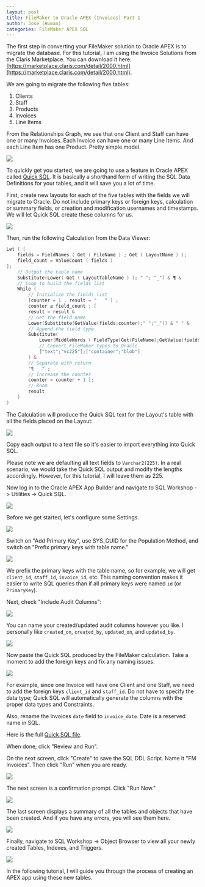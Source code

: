 ```yaml
---
layout: post
title: FileMaker to Oracle APEX (Invoices) Part 1
author: Jose (Human)
categories: FileMaker APEX SQL
---
```


The first step in converting your FileMaker solution to Oracle APEX is to migrate the database. For this tutorial, I am using the Invoice Solutions from the Claris Marketplace. You can download it here: [https://marketplace.claris.com/detail/2000.html](https://marketplace.claris.com/detail/2000.html).

We are going to migrate the following five tables:

1. Clients
2. Staff
3. Products
4. Invoices
5. Line Items

From the Relationships Graph, we see that one Client and Staff can have one or many Invoices. Each Invoice can have one or many Line Items. And each Line Item has one Product. Pretty simple model.

![](/assets/img/filemaker_to_apex_invoices/fm_invoices_erd.png)

To quickly get you started, we are going to use a feature in Oracle APEX called [Quick SQL](https://docs.oracle.com/en/database/oracle/apex/24.2/aeutl/using-quick-sql.html#GUID-21EE36C2-F814-48C0-90EA-7D464E9014FD). It is basically a shorthand form of writing the SQL Data Definitions for your tables, and it will save you a lot of time.

First, create new layouts for each of the five tables with the fields we will migrate to Oracle. Do not include primary keys or foreign keys, calculation or summary fields, or creation and modification usernames and timestamps. We will let Quick SQL create these columns for us.

![](/assets/img/filemaker_to_apex_invoices/filemaker_field_layout_01.png)

Then, run the following Calculation from the Data Viewer:

```c
Let ( [
    fields = FieldNames ( Get ( FileName ) ; Get ( LayoutName ) );
    field_count = ValueCount ( fields )
];
    // Output the table name
    Substitute(Lower( Get ( LayoutTableName ) ); " "; "_") & ¶ & 
    // Loop to build the fields list
    While (
        // Initialize the fields list
        [counter = 1 ; result = "   " ] ;
        counter ≤ field_count ; [ 
        result = result & 
        // Get the field name
        Lower(Substitute(GetValue(fields;counter);" ";"_")) & " " & 
        // Append the field type
        Substitute( 
            Lower(MiddleWords ( FieldType(Get(FileName);GetValue(fields;counter)); 2 ; 1)) ;
            // Convert FileMaker types to Oracle
            ["text";"vc225"];["container";"blob"]
        ) & 
        // Separate with return
        "¶   " ; 
        // Increase the counter
        counter = counter + 1 ];
        // Boom
        result
    )
)
```
The Calculation will produce the Quick SQL text for the Layout's table with all the fields placed on the Layout:

![](/assets/img/filemaker_to_apex_invoices/filemaker_custom_function_quicksql.png)

Copy each output to a text file so it's easier to import everything into Quick SQL.

Please note we are defaulting all text fields to `Varchar2(225)`. In a real scenario, we would take the Quick SQL output and modify the lengths accordingly. However, for this tutorial, I will leave them as 225.

Now log in to the Oracle APEX App Builder and navigate to SQL Workshop -> Utilities -> Quick SQL.

![](/assets/img/filemaker_to_apex_invoices/quicksql_menu.png)

Before we get started, let's configure some Settings.

![](/assets/img/filemaker_to_apex_invoices/quicksql_settings.png)

Switch on "Add Primary Key", use SYS_GUID for the Population Method, and switch on "Prefix primary keys with table name."

![](/assets/img/filemaker_to_apex_invoices/quicksql_settings_01.png)

We prefix the primary keys with the table name, so for example, we will get `client_id`, `staff_id`, `invoice_id`, etc. This naming convention makes it easier to write SQL queries than if all primary keys were named `id` (or `PrimaryKey`).

Next, check "Include Audit Columns":

![](/assets/img/filemaker_to_apex_invoices/quicksql_settings_02.png)

You can name your created/updated audit columns however you like. I personally like `created_on`, `created_by`, `updated_on`, and `updated_by`.

![](/assets/img/filemaker_to_apex_invoices/quicksql_settings_03.png)

Now paste the Quick SQL produced by the FileMaker calculation. Take a moment to add the foreign keys and fix any naming issues.

![](/assets/img/filemaker_to_apex_invoices/quicksql_01.png)

For example, since one Invoice will have one Client and one Staff, we need to add the foreign keys `client_id` and `staff_id`. Do not have to specify the data type; Quick SQL will automatically generate the columns with the proper data types and Constraints.

Also, rename the Invoices `date` field to `invoice_date`. Date is a reserved name in SQL.

Here is the full [Quick SQL file](/assets/source/filemaker_to_apex_invoices/fm_invoice_quicksql.txt).

When done, click "Review and Run". 

On the next screen, click "Create" to save the SQL DDL Script. Name it "FM Invoices". Then click "Run" when you are ready.

![](/assets/img/filemaker_to_apex_invoices/sql_01.png)

The next screen is a confirmation prompt. Click "Run Now."

![](/assets/img/filemaker_to_apex_invoices/sql_02.png)

The last screen displays a summary of all the tables and objects that have been created. And if you have any errors, you will see them here.

![](/assets/img/filemaker_to_apex_invoices/sql_03.png)

Finally, navigate to SQL Workshop -> Object Browser to view all your newly created Tables, Indexes, and Triggers.

![](/assets/img/filemaker_to_apex_invoices/object_browser_01.png)

In the following tutorial, I will guide you through the process of creating an APEX app using these new tables.